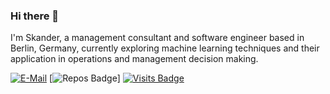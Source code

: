 ### Hi there 👋

<!--
**skacem/skacem** is a ✨ _special_ ✨ repository because its `README.md` (this file) appears on your GitHub profile.

Here are some ideas to get you started:

- 🔭 I’m currently working on ...
- 🌱 I’m currently learning ...
- 👯 I’m looking to collaborate on ...
- 🤔 I’m looking for help with ...
- 💬 Ask me about ...
- 📫 How to reach me: ...
- 😄 Pronouns: ...
- ⚡ Fun fact: ...
-->
I'm Skander, a management consultant and software engineer based in Berlin, Germany, currently exploring machine learning techniques and their application in operations and management decision making.

<!--
beyond large enterprises to include smaller businesses and retailers.  
In today's business world, where every additional percent of efficiency gain can be a competitive advantage, small businesses and retailers have no choice but to adopt machine learning and AI across the full spectrum of their business functions, including inventory management, product development, operations, sales, customer service and marketing, in order to avoid being outpaced by their digital competitors. 
Contrary to popular belief, you don't need millions of investment to start incorporating machine learning and AI into your business. You can efficiently leverage the power of AI if you start on a smaller scale and rely on Python pre-built modules - given you have enough structured data.  
As W. Edwards Deming said, “Without data, you’re just another person with an opinion.”
 - Synthetic data generation, agent-based simulators, forecasting, and asset management using machine learning; with
 - Quantitative funds, multinational investment banks, financial market authorities, the office of national statistics, and other british government departments.
-->
  
<!--- - 👁️ Advisor at ... --->


[![E-Mail](https://img.shields.io/badge/email-reveal-2a8?style=flat-square&logo=gmail&logoColor=white)](https://mailhide.io/e/0TKcFId3)
[![Repos Badge](https://badges.pufler.dev/repos/skacem)]
[![Visits Badge](https://badges.pufler.dev/visits/skacem/skacem)](https://badges.pufler.dev)

                            
